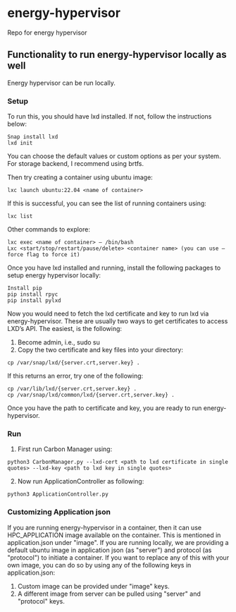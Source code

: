 # energy-hypervisor

Repo for energy hypervisor

## Functionality to run energy-hypervisor locally as well


Energy hypervisor can be run locally.

### Setup

To run this, you should have lxd installed.
If not, follow the instructions below:
```
Snap install lxd
lxd init
```

You can choose the default values or custom options as per your system. For storage backend, I recommend using brtfs. 

Then try creating a container using ubuntu image:
```
lxc launch ubuntu:22.04 <name of container> 
```

If this is successful, you can see the list of running containers using:
```
lxc list
```

Other commands to explore:
```
lxc exec <name of container> – /bin/bash
Lxc <start/stop/restart/pause/delete> <container name> (you can use –force flag to force it)
```

Once you have lxd installed and running, install the following packages to setup energy hypervisor locally:

```
Install pip
pip install rpyc
pip install pylxd
```

Now you would need to fetch the lxd certificate and key to run lxd via energy-hypervisor.
These are usually two ways to get certificates to access LXD’s API. The easiest, is the following:
1. Become admin, i.e., sudo su
2. Copy the two certificate and key files into your directory:
```
cp /var/snap/lxd/{server.crt,server.key} .
```

If this returns an error, try one of the following:
```
cp /var/lib/lxd/{server.crt,server.key} .
cp /var/snap/lxd/common/lxd/{server.crt,server.key} .
```

Once you have the path to certificate and key, you are ready to run energy-hypervisor.

### Run

1. First run Carbon Manager using:
```
python3 CarbonManager.py --lxd-cert <path to lxd certificate in single quotes> --lxd-key <path to lxd key in single quotes>
```

2. Now run ApplicationController as following:
```
python3 ApplicationController.py
```

### Customizing Application json

If you are running energy-hypervisor in a container, then it can use HPC_APPLICATION image available on the container. This is mentioned in application.json under "image". If you are running locally, we are providing a default ubuntu image in application json (as "server") and protocol (as "protocol") to initiate a container. If you want to replace any of this with your own image, you can do so by using any of the following keys in application.json:
1. Custom image can be provided under "image" keys.
2. A different image from server can be pulled using "server" and "protocol" keys.


